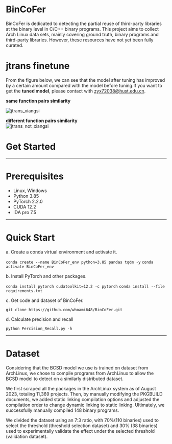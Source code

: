 # BinCoFer
BinCoFer is dedicated to detecting the partial reuse of third-party libraries at the binary level in C/C++ binary programs.
This project aims to collect Arch Linux data sets, mainly covering ground truth, binary programs and third-party libraries. However, these resources have not yet been fully curated.

# jtrans finetune
From the figure below, we can see that the model after tuning has improved by a certain amount compared with the model before tuning.If you want to get the **tuned model**, please contact with zyx72038@hust.edu.cn.

**same function pairs similarity**

![jtrans_xiangsi](https://github.com/whoami648/BinCoFer/assets/75363525/3c2d543c-b599-48f6-80af-6b9419955ff6)




 **different function pairs similarity**          
![jtrans_not_xiangsi](https://github.com/whoami648/BinCoFer/assets/75363525/b3de5582-5163-4be0-8898-d3cfa0b13017)



# Get Started
-----------------------------
# Prerequisites
- Linux, Windows
- Python 3.85
- PyTorch 2.2.0
- CUDA 12.2
- IDA pro 7.5

-----------------------------

# Quick Start
a. Create a conda virtual environment and activate it.

```conda create --name BinCoFer_env python=3.85 pandas tqdm -y```
`conda activate BinCoFer_env`

b. Install PyTorch and other packages.

`conda install pytorch cudatoolkit=12.2 -c pytorch`
`conda install --file requirements.txt`

c. Get code and dataset of BinCoFer.

`git clone https://github.com/whoami648/BinCoFer.git`


d. Calculate precision and recall

`python Percision_Recall.py -h`


-----------------------------

# Dataset
Considering that the BCSD model we use is trained on dataset from ArchLinux, we chose to compile programs from ArchLinux to allow the BCSD model to detect on a similarly distributed dataset. 

We first scraped all the packages in the ArchLinux system as of August 2023, totaling 11,369 projects. Then, by manually modifying the PKGBUILD documents, we added static linking compilation options and adjusted the compilation order to change dynamic linking to static linking. Ultimately, we successfully manually compiled 148 binary programs.

We divided the dataset using an 7:3 ratio, with 70%(110 binaries) used to select the threshold (threshold selection dataset) and 30% (38 binaries) used to experimentally validate the effect under the selected threshold (validation dataset).

